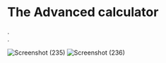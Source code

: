 <h1>The Advanced calculator</h1>
.<br>
.<br>

![Screenshot (235)](https://github.com/user-attachments/assets/53332a10-f0df-4f39-b874-1a1524bbb5c1)
![Screenshot (236)](https://github.com/user-attachments/assets/5d6928bb-cca7-4570-9c27-3c6763075451)
